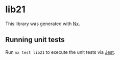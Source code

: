 # lib21

This library was generated with [Nx](https://nx.dev).


## Running unit tests

Run `nx test lib21` to execute the unit tests via [Jest](https://jestjs.io).


